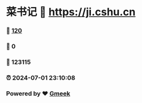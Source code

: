 # 菜书记 :link: https://ji.cshu.cn 
### :page_facing_up: [120](https://ji.cshu.cn/tag.html) 
### :speech_balloon: 0 
### :hibiscus: 123115 
### :alarm_clock: 2024-07-01 23:10:08 
### Powered by :heart: [Gmeek](https://github.com/Meekdai/Gmeek)
